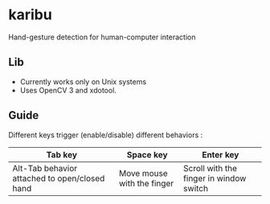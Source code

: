 # karibu

Hand-gesture detection for human-computer interaction

## Lib
* Currently works only on Unix systems
* Uses OpenCV 3 and xdotool.

## Guide
Different keys trigger (enable/disable) different behaviors :


| Tab key            | Space key         |  Enter key         |
| ------------- | ------------- | ------------- |
| Alt-Tab behavior attached to open/closed hand | Move mouse with the finger |Scroll with the finger in window switch|
